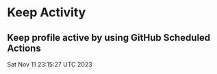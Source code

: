 # Keep Activity 
Keep profile active by using GitHub Scheduled Actions
--- 
Sat Nov 11 23:15:27 UTC 2023